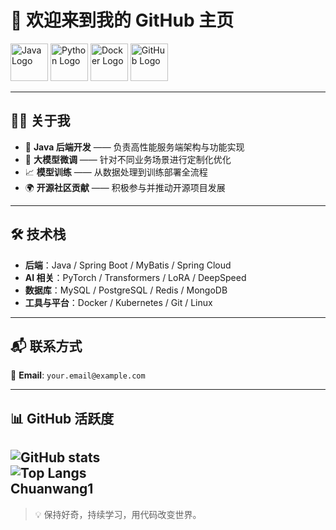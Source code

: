 # 🌟 欢迎来到我的 GitHub 主页

<img src="https://cdn.jsdelivr.net/gh/devicons/devicon/icons/java/java-original.svg" width="60" alt="Java Logo" /> 
<img src="https://cdn.jsdelivr.net/gh/devicons/devicon/icons/python/python-original.svg" width="60" alt="Python Logo" /> 
<img src="https://cdn.jsdelivr.net/gh/devicons/devicon/icons/docker/docker-original.svg" width="60" alt="Docker Logo" /> 
<img src="https://cdn.jsdelivr.net/gh/devicons/devicon/icons/github/github-original.svg" width="60" alt="GitHub Logo" />  

---

## 👨‍💻 关于我

- 🔧 **Java 后端开发** —— 负责高性能服务端架构与功能实现  
- 🧠 **大模型微调** —— 针对不同业务场景进行定制化优化  
- 📈 **模型训练** —— 从数据处理到训练部署全流程  
- 🌍 **开源社区贡献** —— 积极参与并推动开源项目发展  

---

## 🛠 技术栈

- **后端**：Java / Spring Boot / MyBatis / Spring Cloud  
- **AI 相关**：PyTorch / Transformers / LoRA / DeepSpeed  
- **数据库**：MySQL / PostgreSQL / Redis / MongoDB  
- **工具与平台**：Docker / Kubernetes / Git / Linux  

---

## 📬 联系方式

📧 **Email**: `your.email@example.com`  

---

## 📊 GitHub 活跃度

![GitHub stats](https://github-readme-stats.vercel.app/api?username=Chuanwang1&show_icons=true&theme=radical)  
![Top Langs](https://github-readme-stats.vercel.app/api/top-langs/?username=你的GitHub用户名&layout=compact&theme=radical)  
Chuanwang1
---

> 💡 保持好奇，持续学习，用代码改变世界。
